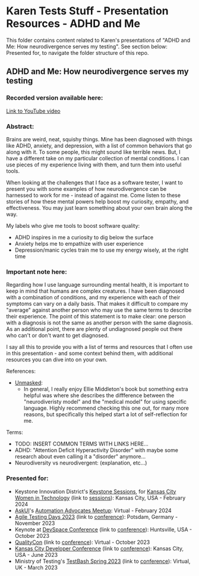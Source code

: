 # Karen Tests Stuff - Presentation Resources - ADHD and Me

This folder contains content related to Karen's presentations of "ADHD and Me: How neurodivergence serves my testing". See section below: Presented for, to navigate the folder structure of this repo.

## ADHD and Me: How neurodivergence serves my testing

### Recorded version available here:
[Link to YouTube video](https://youtu.be/yPZ4x57BDYQ?si=dwJcVjAN3EnQSOlc)

### Abstract:

Brains are weird, neat, squishy things. Mine has been diagnosed with things like ADHD, anxiety, and depression, with a list of common behaviors that go along with it. To some people, this might sound like terrible news. But, I have a different take on my particular collection of mental conditions. I can use pieces of my experience living with them, and turn them into useful tools.

When looking at the challenges that I face as a software tester, I want to present you with some examples of how neurodivergence can be harnessed to work for me - instead of against me. Come listen to these stories of how these mental powers help boost my curiosity, empathy, and effectiveness. You may just learn something about your own brain along the way.

My labels who give me tools to boost software quality:

- ADHD inspires in me a curiosity to dig below the surface
- Anxiety helps me to empathize with user experience
- Depression/manic cycles train me to use my energy wisely, at the right time

### Important note here:

Regarding how I use language surrounding mental health, it is important to keep in mind that humans are complex creatures. I have been diagnosed with a combination of conditions, and my experience with each of their symptoms can vary on a daily basis. That makes it difficult to compare my "average" against another person who may use the same terms to describe their experience. The point of this statement is to make clear: one person with a diagnosis is not the same as another person with the same diagnosis. As an additional point, there are plenty of undiagnosed people out there who can't or don't want to get diagnosed.

I say all this to provide you with a list of terms and resources that I often use in this presentation - and some context behind them, with additional resources you can dive into on your own.

References:
- [Unmasked](https://www.penguin.co.uk/books/457703/unmasked-by-middleton-ellie/9780241651988):
  -  In general, I really enjoy Ellie Middleton's book but something extra helpful was where she describes the diffference between the "neurodiveristy model" and the "medical model" for using specific language. Highly recommend checking this one out, for many more reasons, but specifically this helped start a lot of self-reflection for me.

Terms:
- TODO: INSERT COMMON TERMS WITH LINKS HERE...
- ADHD: "Attention Deficit Hyperactivity Disorder" with maybe some research about even calling it a "disorder" anymore...
- Neurodiversity vs neurodivergent: (explanation, etc...)

### Presented for:

- Keystone Innovation District's [Keystone Sessions](https://github.com/KarenTestsStuff/PresentationResources/tree/main/ADHD_and_Me/KCWiT_2024), for [Kansas City Women in Technology](https://kcwomenintech.org/) (link to [sessions](https://www.keystonedistrict.org/sessions)): Kansas City, USA - February 2024
- [AskUI](https://www.linkedin.com/company/askui)'s [Automation Advocates Meetup](https://github.com/KarenTestsStuff/PresentationResources/tree/main/ADHD_and_Me/Automation_Advocates_2024): Virtual - February 2024
- [Agile Testing Days 2023](https://github.com/KarenTestsStuff/PresentationResources/blob/main/ADHD_and_Me/Agile_Testing_Days_2023/README.md) (link to [conference](https://agiletestingdays.com/)): Potsdam, Germany - November 2023
- Keynote at [DevSpace Conference](https://github.com/KarenTestsStuff/PresentationResources/blob/main/ADHD_and_Me/DevSpace_Conference_2023/README.md) (link to [conference](https://www.devspaceconf.com/)): Huntsville, USA - October 2023
- [QualityCon](https://github.com/KarenTestsStuff/PresentationResources/blob/main/ADHD_and_Me/QualityCon_2023/README.md) (link to [conference](https://qualitycon.tech/)): Virtual - October 2023
- [Kansas City Developer Conference](https://github.com/KarenTestsStuff/PresentationResources/blob/main/ADHD_and_Me/Kansas_City_Developer_Conference_2023/README.md) (link to [conference](https://www.kcdc.info/)): Kansas City, USA - June 2023
- Ministry of Testing's [TestBash Spring 2023](https://github.com/KarenTestsStuff/PresentationResources/blob/main/ADHD_and_Me/TestBash_Spring_2023/README.md) (link to [conference](https://www.ministryoftesting.com/events/testbash-spring-2023)): Virtual, UK - March 2023
